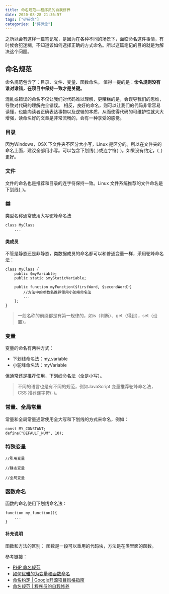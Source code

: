 ```yaml
---
title: 命名规范——程序员的自我修养
date: 2020-08-28 21:36:57
tags: ["碎碎念"]
categories: ["碎碎念"]
---
```


之所以会有这样一篇笔记呢，是因为在各种不同的场景下，面临命名这件事情，有时候会犯迷糊，不知道该如何选择正确的方式命名。所以这篇笔记的目的就是为解决这个问题。

<!-- more -->

## 命名规范
命名规范包含了：目录、文件、变量、函数命名。
值得一提的是：**命名规则没有谁对谁错，在项目中保持一致才是关键。**

混乱或错误的命名不仅让我们对代码难以理解，更糟糕的是，会误导我们的思维，导致对代码的理解完全错误。
相反，良好的命名，则可以让我们的代码非常容易读懂，也能向读者正确表达事物以及逻辑的本质，从而使得代码的可维护性就大大增强，读命名好的文章是非常流畅的，会有一种享受的感觉。

### 目录
因为Windows，OSX 下文件夹不区分大小写，Linux 是区分的。所以在文件夹的命名上面，建议全部用小写。可以包含下划线(`_`)或连字符(`-`)。如果没有约定，(`_`)更好。

### 文件
文件的命名也是推荐和目录的连字符保持一致。Linux 文件系统推荐的文件命名是下划线(`_`)。

### 类
类型名称通常使用大写驼峰命名法
```
class MyClass
    ...
```

#### 类成员
不管是静态还是非静态，类数据成员的命名都可以和普通变量一样，采用驼峰命名法：
```
class MyClass {
    public $myVariable;
    public static $myStaticVariable;
    
    public function myFunction($firstWord, $secondWord){
        //方法中的参数名推荐使用小驼峰命名法
        ...
    };
}
```
> 一般名称的前缀都是有第一规律的，如is（判断）、get（得到），set（设置）。

### 变量
变量的命名有两种方式：
* 下划线命名法：my_variable
* 小驼峰命名法：myVariable

但通常还是推荐使用，下划线命名法（全是小写）。

> 不同的语言也是有不同的规范，例如JavaScript 变量推荐驼峰命名法，CSS 推荐连字符(-)。

### 常量、全局常量
常量和全局常量通常使用全大写和下划线的方式来命名，例如：
```
const MY_CONSTANT;
define("DEFAULT_NUM", 10);
```

### 特殊变量
```
//引用变量

//静态变量

//全局变量

```

### 函数命名
函数的命名使用下划线命名法：
```
function my_function(){
    ...
}
```

#### 补充说明
函数和方法的区别：
函数是一段可以重用的代码块，方法是在类里面的函数。

参考链接：
* [PHP 命名规范](https://www.cnblogs.com/rainman/p/3756521.html)
* [如何优雅的为变量和函数命名](https://www.zhihu.com/question/21440067)
* [命名约定 | Google开源项目风格指南](https://zh-google-styleguide.readthedocs.io/en/latest/)
* [命名规范 | 程序员的自我修养](https://leohxj.gitbooks.io/a-programmer-prepares/programmer-basic/naming.html)
